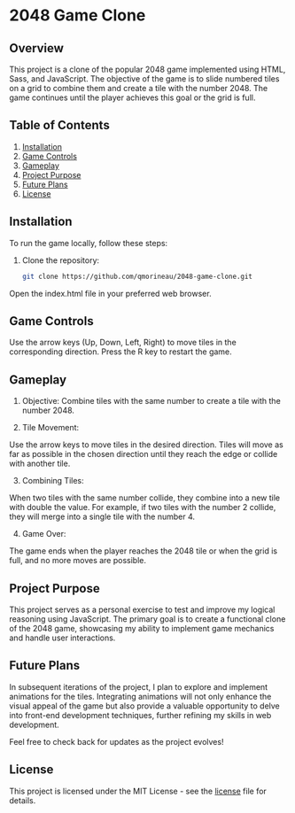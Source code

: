 # 2048 Game Clone

## Overview

This project is a clone of the popular 2048 game implemented using HTML, Sass, and JavaScript. The objective of the game is to slide numbered tiles on a grid to combine them and create a tile with the number 2048. The game continues until the player achieves this goal or the grid is full.

## Table of Contents

1. [Installation](#installation)
2. [Game Controls](#game-controls)
3. [Gameplay](#gameplay)
4. [Project Purpose](#project-purpose)
5. [Future Plans](#future-plans)
6. [License](#license)

## Installation

To run the game locally, follow these steps:

1. Clone the repository:

   ```bash
   git clone https://github.com/qmorineau/2048-game-clone.git

Open the index.html file in your preferred web browser.

## Game Controls

Use the arrow keys (Up, Down, Left, Right) to move tiles in the corresponding direction.
Press the R key to restart the game.

## Gameplay

1. Objective:
Combine tiles with the same number to create a tile with the number 2048.

2. Tile Movement:

Use the arrow keys to move tiles in the desired direction.
Tiles will move as far as possible in the chosen direction until they reach the edge or collide with another tile.

3. Combining Tiles:

When two tiles with the same number collide, they combine into a new tile with double the value.
For example, if two tiles with the number 2 collide, they will merge into a single tile with the number 4.

4. Game Over:

The game ends when the player reaches the 2048 tile or when the grid is full, and no more moves are possible.

## Project Purpose
This project serves as a personal exercise to test and improve my logical reasoning using JavaScript. The primary goal is to create a functional clone of the 2048 game, showcasing my ability to implement game mechanics and handle user interactions.

## Future Plans
In subsequent iterations of the project, I plan to explore and implement animations for the tiles. Integrating animations will not only enhance the visual appeal of the game but also provide a valuable opportunity to delve into front-end development techniques, further refining my skills in web development.

Feel free to check back for updates as the project evolves!

## License
This project is licensed under the MIT License - see the [license](LICENSE) file for details.